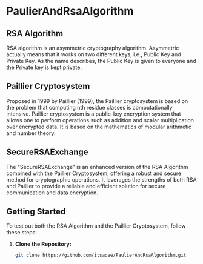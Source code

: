 # PaulierAndRsaAlgorithm

## RSA Algorithm
RSA algorithm is an asymmetric cryptography algorithm. Asymmetric actually means that it works on two different keys, i.e., Public Key and Private Key. As the name describes, the Public Key is given to everyone and the Private key is kept private.

## Paillier Cryptosystem
Proposed in 1999 by Paillier (1999), the Paillier cryptosystem is based on the problem that computing nth residue classes is computationally intensive. Paillier cryptosystem is a public-key encryption system that allows one to perform operations such as addition and scalar multiplication over encrypted data. It is based on the mathematics of modular arithmetic and number theory.

## SecureRSAExchange
The "SecureRSAExchange" is an enhanced version of the RSA Algorithm combined with the Paillier Cryptosystem, offering a robust and secure method for cryptographic operations. It leverages the strengths of both RSA and Paillier to provide a reliable and efficient solution for secure communication and data encryption.

## Getting Started
To test out both the RSA Algorithm and the Paillier Cryptosystem, follow these steps:

1. **Clone the Repository:**
   ```bash
   git clone https://github.com/itsadee/PaulierAndRsaAlgorithm.git

